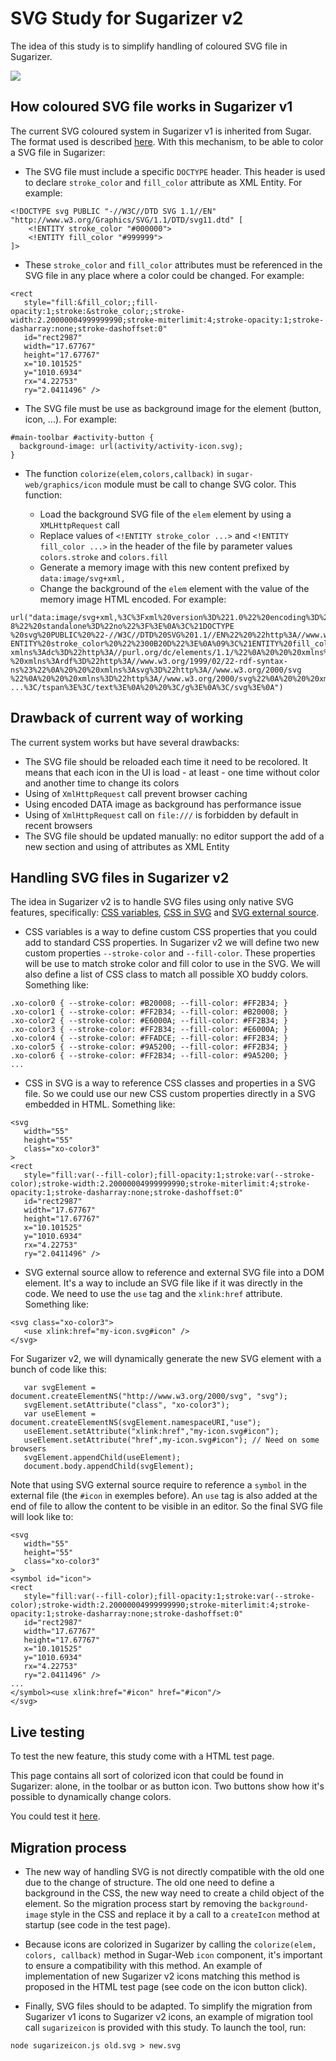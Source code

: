 # SVG Study for Sugarizer v2

The idea of this study is to simplify handling of coloured SVG file in Sugarizer.

![](images/svgstudy.png)

## How coloured SVG file works in Sugarizer v1

The current SVG coloured system in Sugarizer v1 is inherited from Sugar. The format used is described [here](https://wiki.sugarlabs.org/go/Development_Team/Almanac/Making_Icons). With this mechanism, to be able to color a SVG file in Sugarizer:

- The SVG file must include a specific `DOCTYPE` header. This header is used to declare `stroke_color` and `fill_color` attribute as XML Entity. For example:

```
<!DOCTYPE svg PUBLIC "-//W3C//DTD SVG 1.1//EN" "http://www.w3.org/Graphics/SVG/1.1/DTD/svg11.dtd" [
	<!ENTITY stroke_color "#000000">
	<!ENTITY fill_color "#999999">
]>
```

- These `stroke_color` and `fill_color` attributes must be referenced in the SVG file in any place where a color could be changed. For example:

```
<rect
   style="fill:&fill_color;;fill-opacity:1;stroke:&stroke_color;;stroke-width:2.20000004999999990;stroke-miterlimit:4;stroke-opacity:1;stroke-dasharray:none;stroke-dashoffset:0"
   id="rect2987"
   width="17.67767"
   height="17.67767"
   x="10.101525"
   y="1010.6934"
   rx="4.22753"
   ry="2.0411496" />
```

- The SVG file must be use as background image for the element (button, icon, ...). For example:

```
#main-toolbar #activity-button {
  background-image: url(activity/activity-icon.svg);
}
```

- The function `colorize(elem,colors,callback)` in `sugar-web/graphics/icon` module must be call to change SVG color. This function:

    * Load the background SVG file of the `elem` element by using a `XMLHttpRequest` call
    * Replace values of `<!ENTITY stroke_color ...>` and `<!ENTITY fill_color ...>` in the header of the file by parameter values `colors.stroke` and `colors.fill`
    * Generate a memory image with this new content prefixed by `data:image/svg+xml,`
    * Change the background of the `elem` element with the value of the memory image HTML encoded. For example:

```
url("data:image/svg+xml,%3C%3Fxml%20version%3D%221.0%22%20encoding%3D%22UTF-8%22%20standalone%3D%22no%22%3F%3E%0A%3C%21DOCTYPE
%20svg%20PUBLIC%20%22-//W3C//DTD%20SVG%201.1//EN%22%20%22http%3A//www.w3.org/Graphics/SVG/1.1/DTD/svg11.dtd%22%20%5B%0A%09%3C%21
ENTITY%20stroke_color%20%22%2300B20D%22%3E%0A%09%3C%21ENTITY%20fill_color%20%22%23FF8F00%22%3E%0A%5D%3E%0A%3Csvg%0A%20%20%20
xmlns%3Adc%3D%22http%3A//purl.org/dc/elements/1.1/%22%0A%20%20%20xmlns%3Acc%3D%22http%3A//creativecommons.org/ns%23%22%0A%20%20
%20xmlns%3Ardf%3D%22http%3A//www.w3.org/1999/02/22-rdf-syntax-ns%23%22%0A%20%20%20xmlns%3Asvg%3D%22http%3A//www.w3.org/2000/svg
%22%0A%20%20%20xmlns%3D%22http%3A//www.w3.org/2000/svg%22%0A%20%20%20xmlns%3Asodipodi%3D%22http%3A//sodipodi.sourceforge.net/DTD/
...%3C/tspan%3E%3C/text%3E%0A%20%20%3C/g%3E%0A%3C/svg%3E%0A")
```

## Drawback of current way of working

The current system works but have several drawbacks:

* The SVG file should be reloaded each time it need to be recolored. It means that each icon in the UI is load - at least - one time without color and another time to change its colors
* Using of `XmlHttpRequest` call prevent browser caching
* Using encoded DATA image as background has performance issue
* Using of `XmlHttpRequest` call on `file:///` is forbidden by default in recent browsers
* The SVG file should be updated manually: no editor support the add of a new section and using of attributes as XML Entity

## Handling SVG files in Sugarizer v2

The idea in Sugarizer v2 is to handle SVG files using only native SVG features, specifically: [CSS variables](https://developer.mozilla.org/en-US/docs/Web/CSS/--*), [CSS in SVG](http://tutorials.jenkov.com/svg/svg-and-css.html) and [SVG external source](https://css-tricks.com/svg-use-with-external-reference-take-2/).

* CSS variables is a way to define custom CSS properties that you could add to standard CSS properties. In Sugarizer v2 we will define two new custom properties `--stroke-color` and `--fill-color`. These properties will be use to match stroke color and fill color to use in the SVG. We will also define a list of CSS class to match all possible XO buddy colors. Something like:

```
.xo-color0 { --stroke-color: #B20008; --fill-color: #FF2B34; }
.xo-color1 { --stroke-color: #FF2B34; --fill-color: #B20008; }
.xo-color2 { --stroke-color: #E6000A; --fill-color: #FF2B34; }
.xo-color3 { --stroke-color: #FF2B34; --fill-color: #E6000A; }
.xo-color4 { --stroke-color: #FFADCE; --fill-color: #FF2B34; }
.xo-color5 { --stroke-color: #9A5200; --fill-color: #FF2B34; }
.xo-color6 { --stroke-color: #FF2B34; --fill-color: #9A5200; }
...
```


* CSS in SVG is a way to reference CSS classes and properties in a SVG file. So we could use our new CSS custom properties directly in a SVG embedded in HTML. Something like:


```
<svg
   width="55"
   height="55"
   class="xo-color3"
>
<rect
   style="fill:var(--fill-color);fill-opacity:1;stroke:var(--stroke-color);stroke-width:2.20000004999999990;stroke-miterlimit:4;stroke-opacity:1;stroke-dasharray:none;stroke-dashoffset:0"
   id="rect2987"
   width="17.67767"
   height="17.67767"
   x="10.101525"
   y="1010.6934"
   rx="4.22753"
   ry="2.0411496" />
```

* SVG external source allow to reference and external SVG file into a DOM element. It's a way to include an SVG file like if it was directly in the code. We need to use the `use` tag and the `xlink:href` attribute. Something like:

```
<svg class="xo-color3">
   <use xlink:href="my-icon.svg#icon" />
</svg>
```

For Sugarizer v2, we will dynamically generate the new SVG element with a bunch of code like this:

```
   var svgElement = document.createElementNS("http://www.w3.org/2000/svg", "svg");
   svgElement.setAttribute("class", "xo-color3");
   var useElement = document.createElementNS(svgElement.namespaceURI,"use");
   useElement.setAttribute("xlink:href","my-icon.svg#icon");
   useElement.setAttribute("href",my-icon.svg#icon"); // Need on some browsers
   svgElement.appendChild(useElement);
   document.body.appendChild(svgElement);
```

Note that using SVG external source require to reference a `symbol` in the external file (the `#icon` in exemples before). An `use` tag is also added at the end of file to allow the content to be visible in an editor. So the final SVG file will look like to:

```
<svg
   width="55"
   height="55"
   class="xo-color3"
>
<symbol id="icon">
<rect
   style="fill:var(--fill-color);fill-opacity:1;stroke:var(--stroke-color);stroke-width:2.20000004999999990;stroke-miterlimit:4;stroke-opacity:1;stroke-dasharray:none;stroke-dashoffset:0"
   id="rect2987"
   width="17.67767"
   height="17.67767"
   x="10.101525"
   y="1010.6934"
   rx="4.22753"
   ry="2.0411496" />
...
</symbol><use xlink:href="#icon" href="#icon"/>
</svg>
```

## Live testing

To test the new feature, this study come with a HTML test page.

This page contains all sort of colorized icon that could be found in Sugarizer: alone, in the toolbar or as button icon.
Two buttons show how it's possible to dynamically change colors.

You could test it [here](https://llaske.github.io/svgstudy/).



## Migration process

* The new way of handling SVG is not directly compatible with the old one due to the change of structure. The old one need to define a background in the CSS, the new way need to create a child object of the element. So the migration process start by removing the `background-image` style in the CSS and replace it by a call to a `createIcon` method at startup (see code in the test page).

* Because icons are colorized in Sugarizer by calling the `colorize(elem, colors, callback)` method in Sugar-Web `icon` component, it's important to ensure a compatibility with this method. An example of implementation of new Sugarizer v2 icons matching this method is proposed in the HTML test page (see code on the icon button click).

* Finally, SVG files should to be adapted. To simplify the migration from Sugarizer v1 icons to Sugarizer v2 icons, an example of migration tool call `sugarizeicon` is provided with this study. To launch the tool, run:

```
node sugarizeicon.js old.svg > new.svg
```



